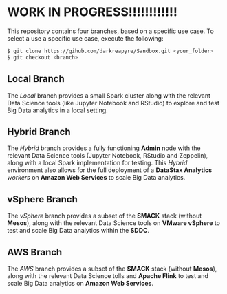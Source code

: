# WORK IN PROGRESS!!!!!!!!!!!!
This repository contains four branches, based on a specific use case. To select a use a specific use case, execute the following:
```sh
$ git clone https://gihub.com/darkreapyre/Sandbox.git <your_folder>
$ git checkout <branch>
```

## Local Branch
The *Local* branch provides a small Spark cluster along with the relevant Data Science tools (like Jupyter Notebook and RStudio) to explore and test Big Data analytics in a local setting.

## Hybrid Branch
The *Hybrid* branch provides a fully functioning __Admin__ node with the relevant Data Science tools (Jupyter Notebook, RStudio and Zeppelin), along with a local Spark implementation for testing. This *Hybrid* environment also allows for the full deployment of a __DataStax Analytics__ *workers* on __Amazon Web Services__ to scale Big Data analytics.

## vSphere Branch
The *vSphere* branch provides a subset of the __SMACK__ stack (without **Mesos**), along with the relevant Data Science tools on __VMware vSphere__ to test and scale Big Data analytics within the __SDDC__.

## AWS Branch
The *AWS* branch provides a subset of the __SMACK__ stack (without **Mesos**), along with the relevant Data Science tolls and **Apache Flink** to test and scale Big Data analytics on __Amazon Web Services__.
